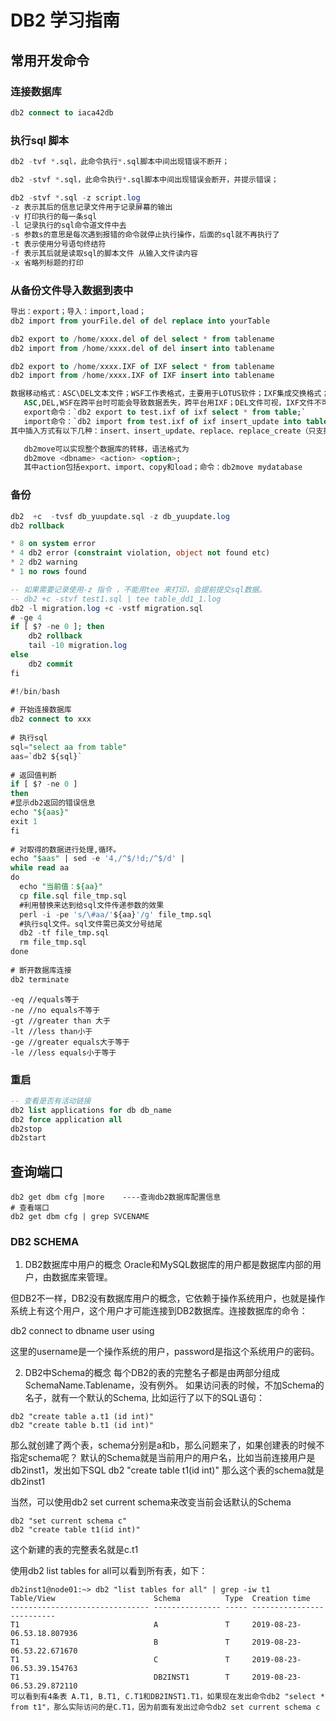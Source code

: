  # DB2 学习指南

## 常用开发命令

### 连接数据库

~~~sql
db2 connect to iaca42db
~~~

### 执行sql 脚本

~~~sql
db2 -tvf *.sql，此命令执行*.sql脚本中间出现错误不断开；

db2 -stvf *.sql，此命令执行*.sql脚本中间出现错误会断开，并提示错误；

db2 -stvf *.sql -z script.log
-z 表示其后的信息记录文件用于记录屏幕的输出
-v 打印执行的每一条sql
-l 记录执行的sql命令道文件中去
-s 参数s的意思是每次遇到报错的命令就停止执行操作，后面的sql就不再执行了
-t 表示使用分号语句终结符
-f 表示其后就是读取sql的脚本文件 从输入文件读内容
-x 省略列标题的打印
~~~

### 从备份文件导入数据到表中

~~~sql
导出：export；导入：import,load；
db2 import from yourFile.del of del replace into yourTable

db2 export to /home/xxxx.del of del select * from tablename
db2 import from /home/xxxx.del of del insert into tablename

db2 export to /home/xxxx.IXF of IXF select * from tablename
db2 import from /home/xxxx.IXF of IXF insert into tablename

数据移动格式：ASC\DEL文本文件；WSF工作表格式，主要用于LOTUS软件；IXF集成交换格式；
   ASC,DEL,WSF在跨平台时可能会导致数据丢失，跨平台用IXF；DEL文件可视，IXF文件不可视。
   export命令：`db2 export to test.ixf of ixf select * from table;`
   import命令：`db2 import from test.ixf of ixf insert_update into table;`
其中插入方式有以下几种：insert、insert_update、replace、replace_create（只支持ixf格式）、create（只支持ixf格式）；

   db2move可以实现整个数据库的转移，语法格式为
   db2move <dbname> <action> <option>;
   其中action包括export、import、copy和load；命令：db2move mydatabase

~~~

### 备份
~~~sql
db2  +c  -tvsf db_yuupdate.sql -z db_yuupdate.log 
db2 rollback
~~~

~~~sql
* 8 on system error
* 4 db2 error (constraint violation, object not found etc)
* 2 db2 warning 
* 1 no rows found

-- 如果需要记录使用-z 指令 ，不能用tee 来打印，会提前提交sql数据。
-- db2 +c -stvf test1.sql | tee table_dd1_1.log 
db2 -l migration.log +c -vstf migration.sql
# -ge 4
if [ $? -ne 0 ]; then
    db2 rollback
    tail -10 migration.log
else
    db2 commit
fi
~~~

~~~sql
#!/bin/bash
 
# 开始连接数据库
db2 connect to xxx
 
# 执行sql
sql="select aa from table"
aas=`db2 ${sql}`
 
# 返回值判断
if [ $? -ne 0 ]
then
#显示db2返回的错误信息
echo "${aas}"
exit 1
fi
 
# 对取得的数据进行处理,循环。
echo "$aas" | sed -e '4,/^$/!d;/^$/d' |
while read aa
do
  echo "当前值：${aa}"
  cp file.sql file_tmp.sql
  #利用替换来达到给sql文件传递参数的效果
  perl -i -pe 's/\#aa/'${aa}'/g' file_tmp.sql
  #执行sql文件。sql文件需已英文分号结尾
  db2 -tf file_tmp.sql
  rm file_tmp.sql
done
 
# 断开数据库连接
db2 terminate

~~~

~~~shell
-eq //equals等于
-ne //no equals不等于
-gt //greater than 大于
-lt //less than小于
-ge //greater equals大于等于
-le //less equals小于等于
~~~

### 重启

~~~sql
-- 查看是否有活动链接
db2 list applications for db db_name
db2 force application all
db2stop
db2start
~~~
## 查询端口
~~~
db2 get dbm cfg |more    ----查询db2数据库配置信息
# 查看端口
db2 get dbm cfg | grep SVCENAME
~~~

### DB2 SCHEMA
1. DB2数据库中用户的概念
Oracle和MySQL数据库的用户都是数据库内部的用户，由数据库来管理。

但DB2不一样，DB2没有数据库用户的概念，它依赖于操作系统用户，也就是操作系统上有这个用户，这个用户才可能连接到DB2数据库。连接数据库的命令：

db2 connect to dbname user <username> using <password>

这里的username是一个操作系统的用户，password是指这个系统用户的密码。

2. DB2中Schema的概念
每个DB2的表的完整名子都是由两部分组成 SchemaName.Tablename，没有例外。
如果访问表的时候，不加Schema的名子，就有一个默认的Schema, 比如运行了以下的SQL语句：
~~~
db2 "create table a.t1 (id int)"
db2 "create table b.t1 (id int)"
~~~
那么就创建了两个表，schema分别是a和b，那么问题来了，如果创建表的时候不指定schema呢？
默认的Schema就是当前用户的用户名，比如当前连接用户是 db2inst1，发出如下SQL
db2 "create table t1(id int)"
那么这个表的schema就是db2inst1

当然，可以使用db2 set current schema来改变当前会话默认的Schema
~~~
db2 "set current schema c"
db2 "create table t1(id int)"
~~~
这个新建的表的完整表名就是c.t1

使用db2 list tables for all可以看到所有表，如下：
 
~~~shell
db2inst1@node01:~> db2 "list tables for all" | grep -iw t1
Table/View                      Schema          Type  Creation time             
------------------------------- --------------- ----- --------------------------
T1                              A               T     2019-08-23-06.53.18.807936
T1                              B               T     2019-08-23-06.53.22.671670
T1                              C               T     2019-08-23-06.53.39.154763
T1                              DB2INST1        T     2019-08-23-06.53.29.872110
可以看到有4条表 A.T1, B.T1, C.T1和DB2INST1.T1，如果现在发出命令db2 "select * from t1"，那么实际访问的是C.T1，因为前面有发出过命令db2 set current schema c
~~~